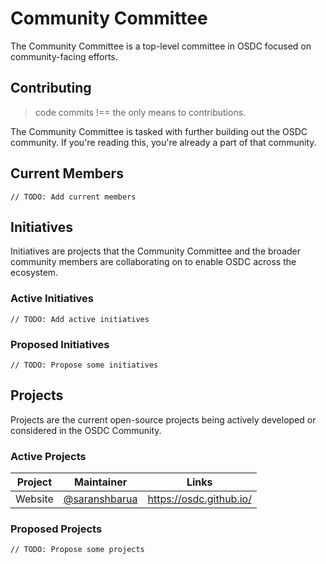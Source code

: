 # Community Committee

The Community Committee is a top-level committee in OSDC focused on community-facing efforts.

## Contributing

> code commits !== the only means to contributions.

The Community Committee is tasked with further building out the OSDC community. If you're reading this, you're already a part of that community.

## Current Members

`// TODO: Add current members`

## Initiatives

Initiatives are projects that the Community Committee and the broader community members are collaborating on to enable OSDC across the ecosystem.

### Active Initiatives

`// TODO: Add active initiatives`

### Proposed Initiatives

`// TODO: Propose some initiatives`

## Projects

Projects are the current open-source projects being actively developed or considered in the OSDC Community.

### Active Projects

| Project | Maintainer                                       | Links                   |
|---------|--------------------------------------------------|-------------------------|
| Website | [@saranshbarua](https://github.com/saranshbarua) | https://osdc.github.io/ |

### Proposed Projects

`// TODO: Propose some projects`
